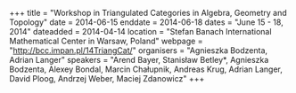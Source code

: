+++
title = "Workshop in Triangulated Categories in Algebra, Geometry and Topology"
date = 2014-06-15
enddate = 2014-06-18
dates = "June 15 - 18, 2014"
dateadded = 2014-04-14
location = "Stefan Banach International Mathematical Center in Warsaw, Poland"
webpage = "http://bcc.impan.pl/14TriangCat/"
organisers = "Agnieszka Bodzenta, Adrian Langer"
speakers = "Arend Bayer, Stanisław Betley*, Agnieszka Bodzenta, Alexey Bondal, Marcin Chałupnik, Andreas Krug, Adrian Langer, David Ploog, Andrzej Weber, Maciej Zdanowicz"
+++
